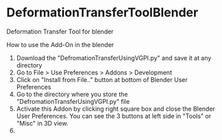 # DeformationTransferToolBlender
Deformation Transfer Tool for blender  

How to use the Add-On in the blender

1) Download the "DefromationTransferUsingVGPI.py" and save it at any directory
2) Go to File > Use Preferences > Addons > Development
3) Click on "Install from File.." button at bottom of Blender User Preferences
4) Go to the directory where you store the "DefromationTransferUsingVGPI.py" file
5) Activate this Addon by clicking right square box and close the Blender User Preferences. You can see the 3 buttons at left side in "Tools" or "Misc" in 3D view.
6) 

